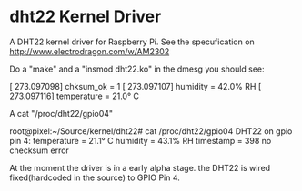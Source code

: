 # dht22 Kernel Driver

A DHT22 kernel driver for Raspberry Pi.
See the specufication on http://www.electrodragon.com/w/AM2302

Do a "make" and a "insmod dht22.ko" in the dmesg you should see:

[  273.097098] chksum_ok = 1
[  273.097107] humidity = 42.0% RH
[  273.097116] temperature = 21.0° C

A cat "/proc/dht22/gpio04"

root@pixel:~/Source/kernel/dht22# cat /proc/dht22/gpio04
DHT22 on gpio pin 4:
  temperature = 21.1° C
  humidity = 43.1% RH
  timestamp = 398
  no checksum error
  
At the moment the driver is in a early alpha stage.
the DHT22 is wired fixed(hardcoded in the source) to GPIO Pin 4.
 
